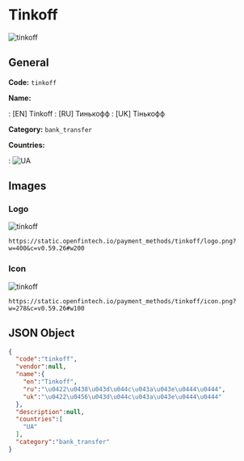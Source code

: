 
# Tinkoff 
![tinkoff](https://static.openfintech.io/payment_methods/tinkoff/logo.png?w=400&c=v0.59.26#w200)  

## General 
**Code:** `tinkoff` 
 
**Name:** 
 
:	[EN] Tinkoff 
:	[RU] Тинькофф 
:	[UK] Тінькофф 
 
**Category:** `bank_transfer` 
 
**Countries:** 
 
:	![UA](https://cdnjs.cloudflare.com/ajax/libs/flag-icon-css/3.3.0/flags/4x3/ua.svg#w24)  

## Images 

### Logo 
![tinkoff](https://static.openfintech.io/payment_methods/tinkoff/logo.png?w=400&c=v0.59.26#w200)  

```
https://static.openfintech.io/payment_methods/tinkoff/logo.png?w=400&c=v0.59.26#w200
```  

### Icon 
![tinkoff](https://static.openfintech.io/payment_methods/tinkoff/icon.png?w=278&c=v0.59.26#w100)  

```
https://static.openfintech.io/payment_methods/tinkoff/icon.png?w=278&c=v0.59.26#w100
```  

## JSON Object 

```json
{
  "code":"tinkoff",
  "vendor":null,
  "name":{
    "en":"Tinkoff",
    "ru":"\u0422\u0438\u043d\u044c\u043a\u043e\u0444\u0444",
    "uk":"\u0422\u0456\u043d\u044c\u043a\u043e\u0444\u0444"
  },
  "description":null,
  "countries":[
    "UA"
  ],
  "category":"bank_transfer"
}
```  
